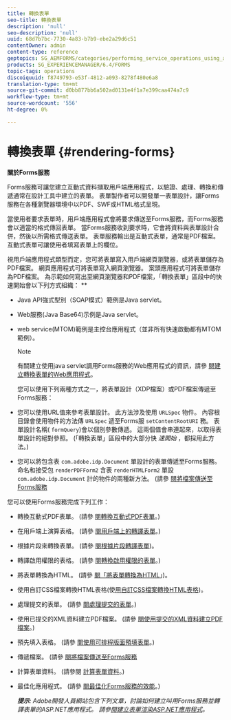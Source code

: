 ```yaml
---
title: 轉換表單
seo-title: 轉換表單
description: 'null'
seo-description: 'null'
uuid: 68d7b7bc-7730-4a83-b7b9-ebe2a29d6c51
contentOwner: admin
content-type: reference
geptopics: SG_AEMFORMS/categories/performing_service_operations_using_apis
products: SG_EXPERIENCEMANAGER/6.4/FORMS
topic-tags: operations
discoiquuid: f8749793-e53f-4812-a093-8278f480e6a8
translation-type: tm+mt
source-git-commit: d0bb877bb6a502ad0131e4f1a7e399caa474a7c9
workflow-type: tm+mt
source-wordcount: '556'
ht-degree: 0%

---
```



# 轉換表單 {#rendering-forms}

**關於Forms服務**

Forms服務可讓您建立互動式資料擷取用戶端應用程式，以驗證、處理、轉換和傳遞通常在設計工具中建立的表單。 表單製作者可以開發單一表單設計，讓Forms服務在各種瀏覽器環境中以PDF、SWF或HTML格式呈現。

當使用者要求表單時，用戶端應用程式會將要求傳送至Forms服務，而Forms服務會以適當的格式傳回表單。 當Forms服務收到要求時，它會將資料與表單設計合併，然後以所需格式傳送表單。 表單服務輸出是互動式表單，通常是PDF檔案。 互動式表單可讓使用者填寫表單上的欄位。

視用戶端應用程式類型而定，您可將表單寫入用戶端網頁瀏覽器，或將表單儲存為PDF檔案。 網頁應用程式可將表單寫入網頁瀏覽器。 案頭應用程式可將表單儲存為PDF檔案。 為示範如何寫出至網頁瀏覽器和PDF檔案，「轉換表單」區段中的快速開始會以下列方式組織： **

* Java API強式型別（SOAP模式）範例是Java servlet。
* Web服務(Java Base64)示例是Java servlet。
* web service(MTOM)範例是主控台應用程式（並非所有快速啟動都有MTOM範例）。

   >[!NOTE]
   >
   >有關建立使用java servlet調用Forms服務的Web應用程式的資訊，請參 [閱建立轉換表單的Web應用程式](/help/forms/developing/creating-web-applications-renders-forms.md)。

   您可以使用下列兩種方式之一，將表單設計（XDP檔案）或PDF檔案傳遞至Forms服務：

* 您可以使用URL值來參考表單設計。 此方法涉及使用 `URLSpec` 物件。 內容根目錄會使用物件的方法傳 `URLSpec` 遞至Forms服 `setContentRootURI` 務。 表單設計名稱( `formQuery`)會以個別參數傳遞。 這兩個值會串連起來，以取得表單設計的絕對參照。 (「轉換表單」區段中的大部分快 *速開始* ，都採用此方法。)
* 您可以將包含表 `com.adobe.idp.Document` 單設計的表單傳遞至Forms服務。 命名和接受包 `renderPDFForm2` 含表 `renderHTMLForm2` 單設 `com.adobe.idp.Document` 計的物件的兩種新方法。 (請參 [閱將檔案傳送至Forms服務](/help/forms/developing/passing-documents-forms-service.md)

您可以使用Forms服務完成下列工作：

* 轉換互動式PDF表單。 (請參 [閱轉換互動式PDF表單](/help/forms/developing/rendering-interactive-pdf-forms.md)。)
* 在用戶端上演算表格。 (請參 [閱用戶端上的轉譯表單](/help/forms/developing/rendering-forms-client.md)。)
* 根據片段來轉換表單。 (請參 [閱根據片段轉譯表單](/help/forms/developing/rendering-forms-based-fragments.md))。
* 轉譯啟用權限的表格。 (請參 [閱轉換啟用權限的表單](/help/forms/developing/rendering-rights-enabled-forms.md)。)
* 將表單轉換為HTML。 (請參 [閱「將表單轉換為HTML](/help/forms/developing/rendering-forms-html.md)」)。
* 使用自訂CSS檔案轉換HTML表格(使[用自訂CSS檔案轉換HTML表格](/help/forms/developing/rendering-html-forms-using-custom.md))。
* 處理提交的表單。 (請參 [閱處理提交的表單](/help/forms/developing/handling-submitted-forms.md)。)
* 使用已提交的XML資料建立PDF檔案。 (請參 [閱使用提交的XML資料建立PDF檔案](/help/forms/developing/creating-pdf-documents-submitted-xml.md)。)
* 預先填入表格。 (請參 [閱使用可排程版面預填表單](/help/forms/developing/prepopulating-forms-flowable-layouts.md)。)
* 傳遞檔案。 (請參 [閱將檔案傳送至Forms服務](/help/forms/developing/passing-documents-forms-service.md)
* 計算表單資料。 (請參閱 [計算表單資料](/help/forms/developing/calculating-form-data.md)。)
* 最佳化應用程式。 (請參 [閱最佳化Forms服務的效能](/help/forms/developing/optimizing-performance-forms-service.md)。)

   ***提示&#x200B;**: Adobe開發人員網站包含下列文章，討論如何建立叫用Forms服務並轉譯表單的ASP.NET應用程式。 請參[閱建立表單渲染ASP.NET應用程式](https://www.adobe.com/devnet/livecycle/articles/asp_net.html)。*

